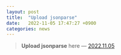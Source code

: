 ```yaml
---
layout: post
title:  "Upload jsonparse"
date:   2022-11-05 17:47:27 +0900
categories: news
---
```


> **Upload jsonparse** here — [2022.11.05][post]

[post]: https://github.com/Mindlestick/LION/commit/d16c71a1b465bd98d8ba514f981c29f87496bf55